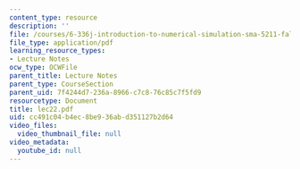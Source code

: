 ```yaml
---
content_type: resource
description: ''
file: /courses/6-336j-introduction-to-numerical-simulation-sma-5211-fall-2003/cc491c04b4ec8be936abd351127b2d64_lec22.pdf
file_type: application/pdf
learning_resource_types:
- Lecture Notes
ocw_type: OCWFile
parent_title: Lecture Notes
parent_type: CourseSection
parent_uid: 7f4244d7-236a-8966-c7c8-76c85c7f5fd9
resourcetype: Document
title: lec22.pdf
uid: cc491c04-b4ec-8be9-36ab-d351127b2d64
video_files:
  video_thumbnail_file: null
video_metadata:
  youtube_id: null
---
```

